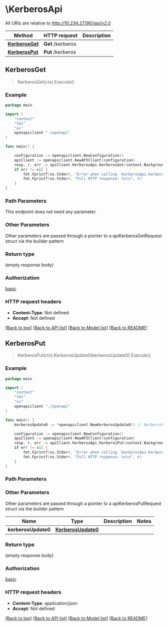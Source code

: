 # \KerberosApi

All URIs are relative to *http://10.234.27.190/api/v2.0*

Method | HTTP request | Description
------------- | ------------- | -------------
[**KerberosGet**](KerberosApi.md#KerberosGet) | **Get** /kerberos | 
[**KerberosPut**](KerberosApi.md#KerberosPut) | **Put** /kerberos | 



## KerberosGet

> KerberosGet(ctx).Execute()



### Example

```go
package main

import (
    "context"
    "fmt"
    "os"
    openapiclient "./openapi"
)

func main() {

    configuration := openapiclient.NewConfiguration()
    apiClient := openapiclient.NewAPIClient(configuration)
    resp, r, err := apiClient.KerberosApi.KerberosGet(context.Background()).Execute()
    if err != nil {
        fmt.Fprintf(os.Stderr, "Error when calling `KerberosApi.KerberosGet``: %v\n", err)
        fmt.Fprintf(os.Stderr, "Full HTTP response: %v\n", r)
    }
}
```

### Path Parameters

This endpoint does not need any parameter.

### Other Parameters

Other parameters are passed through a pointer to a apiKerberosGetRequest struct via the builder pattern


### Return type

 (empty response body)

### Authorization

[basic](../README.md#basic)

### HTTP request headers

- **Content-Type**: Not defined
- **Accept**: Not defined

[[Back to top]](#) [[Back to API list]](../README.md#documentation-for-api-endpoints)
[[Back to Model list]](../README.md#documentation-for-models)
[[Back to README]](../README.md)


## KerberosPut

> KerberosPut(ctx).KerberosUpdate0(kerberosUpdate0).Execute()





### Example

```go
package main

import (
    "context"
    "fmt"
    "os"
    openapiclient "./openapi"
)

func main() {
    kerberosUpdate0 := *openapiclient.NewKerberosUpdate0() // KerberosUpdate0 |  (optional)

    configuration := openapiclient.NewConfiguration()
    apiClient := openapiclient.NewAPIClient(configuration)
    resp, r, err := apiClient.KerberosApi.KerberosPut(context.Background()).KerberosUpdate0(kerberosUpdate0).Execute()
    if err != nil {
        fmt.Fprintf(os.Stderr, "Error when calling `KerberosApi.KerberosPut``: %v\n", err)
        fmt.Fprintf(os.Stderr, "Full HTTP response: %v\n", r)
    }
}
```

### Path Parameters



### Other Parameters

Other parameters are passed through a pointer to a apiKerberosPutRequest struct via the builder pattern


Name | Type | Description  | Notes
------------- | ------------- | ------------- | -------------
 **kerberosUpdate0** | [**KerberosUpdate0**](KerberosUpdate0.md) |  | 

### Return type

 (empty response body)

### Authorization

[basic](../README.md#basic)

### HTTP request headers

- **Content-Type**: application/json
- **Accept**: Not defined

[[Back to top]](#) [[Back to API list]](../README.md#documentation-for-api-endpoints)
[[Back to Model list]](../README.md#documentation-for-models)
[[Back to README]](../README.md)

